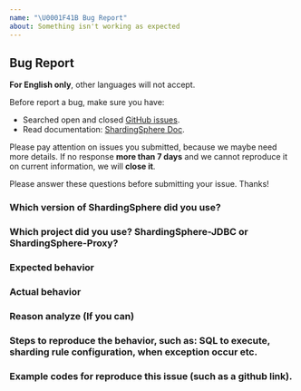```yaml
---
name: "\U0001F41B Bug Report"
about: Something isn't working as expected
---
```


## Bug Report

**For English only**, other languages will not accept.

Before report a bug, make sure you have:

- Searched open and closed [GitHub issues](https://github.com/apache/shardingsphere/issues).
- Read documentation: [ShardingSphere Doc](https://shardingsphere.apache.org/document/current/en/overview).

Please pay attention on issues you submitted, because we maybe need more details. 
If no response **more than 7 days** and we cannot reproduce it on current information, we will **close it**.

Please answer these questions before submitting your issue. Thanks!

### Which version of ShardingSphere did you use?

### Which project did you use? ShardingSphere-JDBC or ShardingSphere-Proxy?

### Expected behavior

### Actual behavior

### Reason analyze (If you can)

### Steps to reproduce the behavior, such as: SQL to execute, sharding rule configuration, when exception occur etc.

### Example codes for reproduce this issue (such as a github link).
